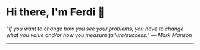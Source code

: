<h1>Hi there, I'm Ferdi 👋</h1>

<p><em>
  "If you want to change how you see your problems, you have to change what you value and/or how you measure failure/success." — Mark Manson
</em></p>

---

